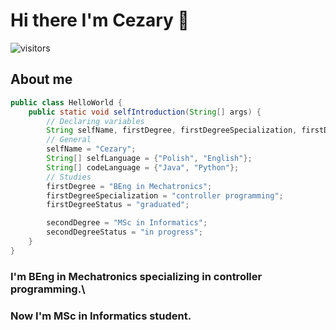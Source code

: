 # Hi there I'm Cezary 👋
![visitors](https://visitor-badge.laobi.icu/badge?page_id=roquv13.roquv13)

## About me
```java
public class HelloWorld {
    public static void selfIntroduction(String[] args) {
        // Declaring variables
        String selfName, firstDegree, firstDegreeSpecialization, firstDegreeStatus, secondDegree, secondDegreeStatus;
        // General
        selfName = "Cezary";
        String[] selfLanguage = {"Polish", "English"};
        String[] codeLanguage = {"Java", "Python"};
        // Studies
        firstDegree = "BEng in Mechatronics";
        firstDegreeSpecialization = "controller programming";
        firstDegreeStatus = "graduated";

        secondDegree = "MSc in Informatics";
        secondDegreeStatus = "in progress";
    }
}
```
### I'm BEng in Mechatronics specializing in controller programming.\
### Now I'm MSc in Informatics student.
<!--
**Roquv13/Roquv13** is a ✨ _special_ ✨ repository because its `README.md` (this file) appears on your GitHub profile.

Here are some ideas to get you started:

- 🔭 I’m currently working on ...
- 🌱 I’m currently learning ...
- 👯 I’m looking to collaborate on ...
- 🤔 I’m looking for help with ...
- 💬 Ask me about ...
- 📫 How to reach me: ...
- 😄 Pronouns: ...
- ⚡ Fun fact: ...
-->
